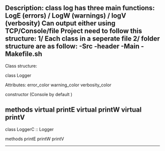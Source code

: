 Description:
class log has three main functions:
LogE (errors) / LogW (warnings) / logV (verbosity)
Can output either using TCP/Console/file
Project need to follow this structure:
1/ Each class in a seperate file
2/ folder structure are as follow:
-Src
-header
-Main
-Makefile.sh
-----------------------

Class structure:

class Logger

Attributes:
error_color
warning_color
verbosity_color

constructor (Console by default )

methods
virtual printE
virtual printW
virtual printV
--------------------

class LoggerC :: Logger

methods
printE
printW
printV

------------



